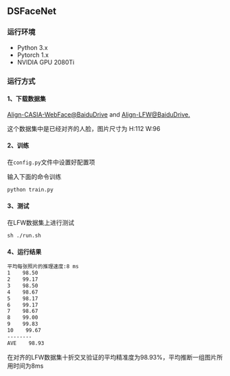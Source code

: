 ## DSFaceNet

###  运行环境

- Python 3.x
- Pytorch 1.x
- NVIDIA GPU 2080Ti

### 运行方式

#### 1、下载数据集

[Align-CASIA-WebFace@BaiduDrive](https://pan.baidu.com/s/1k3Cel2wSHQxHO9NkNi3rkg) and [Align-LFW@BaiduDrive.](https://pan.baidu.com/s/1r6BQxzlFza8FM8Z8C_OCBg)

这个数据集中是已经对齐的人脸，图片尺寸为 H:112 W:96

#### 2、训练

在`config.py`文件中设置好配置项

输入下面的命令训练

```bash
python train.py
```

#### 3、测试

在LFW数据集上进行测试

```shell script
sh ./run.sh
```

#### 4、运行结果


```bash
平均每张照片的推理速度:8 ms
1    98.50
2    99.17
3    98.50
4    98.67
5    98.17
6    99.17
7    98.67
8    99.00
9    99.83
10    99.67
--------
AVE    98.93
```

在对齐的LFW数据集十折交叉验证的平均精准度为98.93%，平均推断一组图片所用时间为8ms


